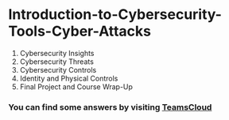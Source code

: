 # Introduction-to-Cybersecurity-Tools-Cyber-Attacks

1. Cybersecurity Insights
2. Cybersecurity Threats
3. Cybersecurity Controls
4. Identity and Physical Controls
5. Final Project and Course Wrap-Up

### You can find some answers by visiting <a href="https://teamscloud.blogspot.com/">TeamsCloud</a>
